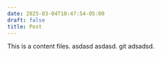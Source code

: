 ```yaml
---
date: 2025-03-04T10:47:54-05:00
draft: false
title: Post
---
```



This is a content files. asdasd asdasd. git adsadsd.